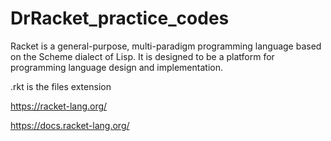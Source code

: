 # DrRacket_practice_codes
Racket is a general-purpose, multi-paradigm programming language based on the Scheme dialect of Lisp. It is designed to be a platform for programming language design and implementation.

.rkt is the files extension


https://racket-lang.org/


https://docs.racket-lang.org/
